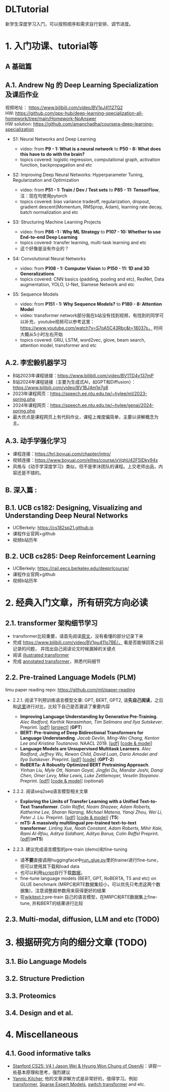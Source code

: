 # DLTutorial
新学生深度学习入门，可以按照顺序和需求自行安排、调节进度。

# 1. 入门功课、tutorial等
## A 基础篇
## A.1. Andrew Ng 的 Deep Learning Specialization及课后作业
视频地址： https://www.bilibili.com/video/BV1pJ41127Q2  
HW: https://github.com/ppx-hub/deep-learning-specialization-all-homework/tree/main/Homework-NoAnswer  
HW solution: https://github.com/amanchadha/coursera-deep-learning-specialization 

- S1: Neural Networks and Deep Learning 
  - video: from **P9 - 1: What is a neural network** to **P50 - 8: What does this have to do with the brain?**
  - topics covered: logistic regression, computational graph, activation function, backpropagation and etc

- S2: Improving Deep Neural Networks: Hyperparameter Tuning, Regularization and Optimization
  - video: from **P51 - 1: Train / Dev / Test sets** to **P85 - 11: TensorFlow**, 注：现在均使用pytorch
  - topics covered: bias variance tradeoff, regularization, dropout, gradient descent(Momentum, RMSprop, Adam), learning rate decay, batch normalization and etc

- S3: Structuring Machine Learning Projects
  - video: from **P86 -1 : Why ML Strategy** to **P107 - 10: Whether to use End-to-end Deep Learning**
  - topics covered: transfer learning, multi-task learning and etc
  - 这个好像是没有作业的？
 
- S4: Convolutional Neural Networks
  - video: from **P108 - 1: Computer Vision** to **P150 - 11: 1D and 3D Generalizations**
  - topics covered: CNN basics (padding, pooling and etc), ResNet, Data augmentation, YOLO, U-Net, Siamese Network and etc

- S5: Sequence Models
  - video: from **P151 - 1: Why Sequence Models?** to **P180 - 8: Attention Model**
  - video: transformer network部分我在b站没有找到视频，有找到的同学可以补充，youtube视频可以参考这里：https://www.youtube.com/watch?v=S7oA5C43Rbc&t=18037s， 时间大概从5小时左右开始
  - topics covered: GRU, LSTM, word2vec, glove, beam search, attention model, transformer and etc
 
## A.2. 李宏毅机器学习
- B站2023年课程链接：https://www.bilibili.com/video/BV1TD4y137mP
- B站2024年课程链接（主要为生成式AI，如GPT和Diffusion）：https://www.bilibili.com/video/BV1BJ4m1e7g8
- 2023年课程网页：https://speech.ee.ntu.edu.tw/~hylee/ml/2023-spring.php
- 2024年课程网页：https://speech.ee.ntu.edu.tw/~hylee/genai/2024-spring.php
- 最大优点是课程网页上有代码作业，课程上难度偏简单，主要以讲解概念为主。

## A.3. 动手学强化学习
- 课程连接：https://hrl.boyuai.com/chapter/intro/
- 视频连接：https://www.boyuai.com/elites/course/xVqhU42F5IDky94x
- 风格与《动手学深度学习》类似，但不是李沐团队的课程。上交老师出品，内容还是不错的。



## B. 深入篇 :
## B.1. UCB cs182: Designing, Visualizing and Understanding Deep Neural Networks

- UCBerkely: https://cs182sp21.github.io
- 课程作业官网+github
- 视频b站历年

 ## B.2. UCB cs285: Deep Reinforcement Learning

- UCBerkely: https://rail.eecs.berkeley.edu/deeprlcourse/
- 课程作业官网+github
- 视频b站历年




# 2. 经典入门文章，所有研究方向必读
## 2.1. transformer 架构细节学习
- transformer比较重要，请首先阅读[原文](https://arxiv.org/abs/1706.03762)，没有看懂的部分记录下来
- 完成 https://www.bilibili.com/video/BV1pu411o7BE/， 看是否能够回答之前记录的问题， 并找出自己阅读论文时候漏掉的关键点
- 阅读 [illustrated transformer](https://jalammar.github.io/illustrated-transformer/)
- 完成 [annotated transformer](http://nlp.seas.harvard.edu/annotated-transformer/)，熟悉代码细节

  
## 2.2. Pre-trained Language Models (PLM)
limu paper reading repo: https://github.com/mli/paper-reading
- 2.2.1. 阅读下列预训练语言模型文章: GPT, BERT, GPT2, 请**先自己阅读**，之后和[这里](https://github.com/mli/paper-reading)进行对比，比较下自己是否漏读了重要内容
  - **Improving Language Understanding by Generative Pre-Training**. *Alec Radford, Karthik Narasimhan, Tim Salimans and Ilya Sutskever*. Preprint. [[pdf](https://s3-us-west-2.amazonaws.com/openai-assets/research-covers/language-unsupervised/language_understanding_paper.pdf)] [[project](https://openai.com/blog/language-unsupervised/)] (**GPT**)
  - **BERT: Pre-training of Deep Bidirectional Transformers for Language Understanding**. *Jacob Devlin, Ming-Wei Chang, Kenton Lee and Kristina Toutanova*. NAACL 2019. [[pdf](https://arxiv.org/pdf/1810.04805.pdf)] [[code & model](https://github.com/google-research/bert)]
  - **Language Models are Unsupervised Multitask Learners**. *Alec Radford, Jeffrey Wu, Rewon Child, David Luan, Dario Amodei and Ilya Sutskever*. Preprint. [[pdf](https://d4mucfpksywv.cloudfront.net/better-language-models/language_models_are_unsupervised_multitask_learners.pdf)] [[code](https://github.com/openai/gpt-2)] (**GPT-2**)
  - **RoBERTa: A Robustly Optimized BERT Pretraining Approach**. *Yinhan Liu, Myle Ott, Naman Goyal, Jingfei Du, Mandar Joshi, Danqi Chen, Omer Levy, Mike Lewis, Luke Zettlemoyer, Veselin Stoyanov*. Preprint. [[pdf](https://arxiv.org/pdf/1907.11692.pdf)] [[code & model](https://github.com/pytorch/fairseq)] (optional)

- 2.2.2. 阅读seq2seq语言模型相关文章
  - **Exploring the Limits of Transfer Learning with a Unified Text-to-Text Transformer**.  *Colin Raffel, Noam Shazeer, Adam Roberts, Katherine Lee, Sharan Narang, Michael Matena, Yanqi Zhou, Wei Li, Peter J. Liu*. Preprint. [[pdf](https://arxiv.org/pdf/1910.10683.pdf)] [[code & model](https://github.com/google-research/text-to-text-transfer-transformer)] (**T5**)
  - **mT5: A massively multilingual pre-trained text-to-text transformer**. *Linting Xue, Noah Constant, Adam Roberts, Mihir Kale, Rami Al-Rfou, Aditya Siddhant, Aditya Barua, Colin Raffel* Preprint. [[pdf](https://arxiv.org/abs/2010.11934)](**mT5**)

- 2.2.3. 建议完成语言模型的pre-train (demo)和fine-tuning 
  - 请**不要**直接调用huggingface中[run_glue.py](https://github.com/huggingface/transformers/blob/main/examples/pytorch/text-classification/run_glue.py)里的trainer进行fine-tune， 但可以使用其下载和load data
  - 也可以利用[script](https://gist.github.com/W4ngatang/60c2bdb54d156a41194446737ce03e2e)自行下载[数据](https://gluebenchmark.com/tasks)， 
  - fine-tune language models (BERT, GPT, RoBERTA, T5 and etc) on GLUE benchmark (MRPC和RTE数据集较小，可以优先只考虑这两个数据集)，注意调整超参数用来获得更好的结果
  - 在[wikitext](https://huggingface.co/datasets/wikitext)上pre-train 自己的语言模型，在MRPC和RTE数据集上fine-tune, 并和BERT的结果进行比较


## 2.3. Multi-modal, diffusion, LLM and etc (TODO)


# 3. 根据研究方向的细分文章 (TODO)
## 3.1. Bio Language Models
## 3.2. Structure Prediction
## 3.3. Proteomics 
## 3.4. Design and et al.  


# 4. Miscellaneous
## 4.1. Good informative talks
- [Stanford CS25: V4 I Jason Wei & Hyung Won Chung of OpenAI](https://www.youtube.com/watch?v=3gb-ZkVRemQ)：讲叙一些基本原理和思考，强烈建议
- [Yannic Kilcher](https://www.youtube.com/@YannicKilcher), 他的文章讲解方式是非常好的，值得学习。例如 [transformer](https://www.youtube.com/watch?v=iDulhoQ2pro), [Sparse Expert Models](https://www.youtube.com/watch?v=ccBMRryxGog&list=LL&index=21), [switch transformer](https://www.youtube.com/watch?v=ccBMRryxGog&list=LL&index=21) and etc. 
